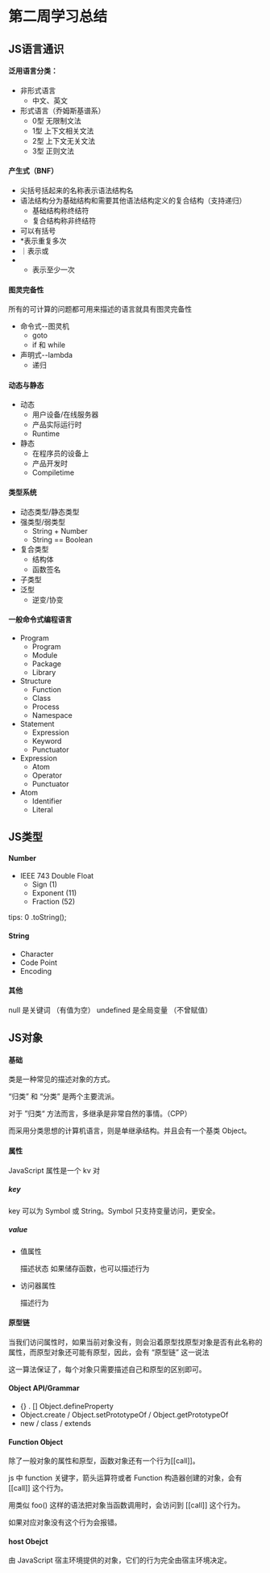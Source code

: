 # 第二周学习总结

## JS语言通识

#### 泛用语言分类：

* 非形式语言
	* 中文、英文
* 形式语言（乔姆斯基谱系） 
	* 0型 无限制文法
	* 1型 上下文相关文法
	* 2型 上下文无关文法
	* 3型 正则文法

#### 产生式（BNF）

* 尖括号括起来的名称表示语法结构名
* 语法结构分为基础结构和需要其他语法结构定义的复合结构（支持递归）
	* 基础结构称终结符
	* 复合结构称非终结符
* 可以有括号
* *表示重复多次 
* ｜表示或
* + 表示至少一次

#### 图灵完备性
所有的可计算的问题都可用来描述的语言就具有图灵完备性

* 命令式--图灵机
  * goto 
  * if 和 while
* 声明式--lambda
  * 递归 

#### 动态与静态

* 动态
  * 用户设备/在线服务器
  * 产品实际运行时
  * Runtime
* 静态
  * 在程序员的设备上
  * 产品开发时
  * Compiletime

#### 类型系统

* 动态类型/静态类型
* 强类型/弱类型
  * String + Number
  * String == Boolean
* 复合类型
  * 结构体
  * 函数签名
* 子类型
* 泛型
  * 逆变/协变

  
#### 一般命令式编程语言

* Program
  * Program
  * Module
  * Package
  * Library
* Structure
  * Function
  * Class
  * Process
  * Namespace
* Statement
  * Expression
  * Keyword
  * Punctuator
* Expression
  * Atom
  * Operator
  * Punctuator
* Atom
  * Identifier
  * Literal


## JS类型

#### Number

* IEEE 743 Double Float
  * Sign (1)
  * Exponent (11)
  * Fraction (52)

tips: 0 .toString();

#### String

* Character
* Code Point
* Encoding

#### 其他

null 是关键词 （有值为空）
undefined 是全局变量 （不曾赋值）

## JS对象

#### 基础

类是一种常见的描述对象的方式。

“归类” 和 “分类” 是两个主要流派。

对于 ”归类“ 方法而言，多继承是非常自然的事情。（CPP）

而采用分类思想的计算机语言，则是单继承结构。并且会有一个基类 Object。

#### 属性

JavaScript 属性是一个 kv 对

##### key
key 可以为 Symbol 或 String。Symbol 只支持变量访问，更安全。

##### value

* 值属性

	描述状态
	如果储存函数，也可以描述行为
	
* 访问器属性

	描述行为

#### 原型链

当我们访问属性时，如果当前对象没有，则会沿着原型找原型对象是否有此名称的属性，而原型对象还可能有原型，因此，会有 “原型链” 这一说法

这一算法保证了，每个对象只需要描述自己和原型的区别即可。

#### Object API/Grammar

* {} . [] Object.defineProperty
* Object.create / Object.setPrototypeOf / Object.getPrototypeOf
* new / class / extends

#### Function Object

除了一般对象的属性和原型，函数对象还有一个行为[[call]]。

js 中 function 关键字，箭头运算符或者 Function 构造器创建的对象，会有 [[call]] 这个行为。

用类似 foo() 这样的语法把对象当函数调用时，会访问到 [[call]] 这个行为。

如果对应对象没有这个行为会报错。

#### host Obejct

由 JavaScript 宿主环境提供的对象，它们的行为完全由宿主环境决定。

